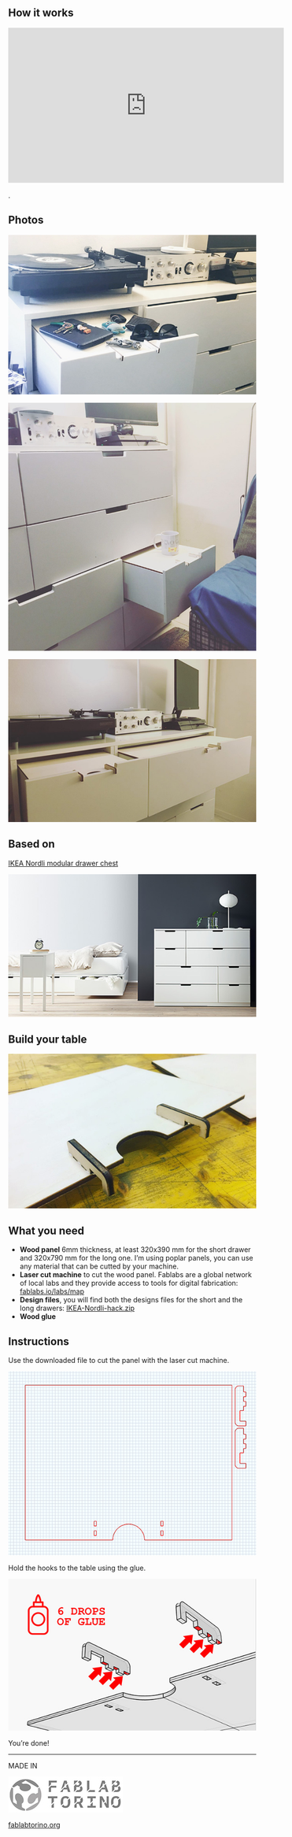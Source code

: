 ## How it works

<iframe width="560" height="315" src="https://www.youtube.com/embed/spbYojW0Ouk?rel=0&amp;controls=0&amp;showinfo=0" frameborder="0" allowfullscreen></iframe>            

.

## Photos

![Drawer1](https://raw.githubusercontent.com/tongatron/IKEA-Nordli-hack/gh-pages/img/cassetto3.jpg)

![Drawer2](https://raw.githubusercontent.com/tongatron/IKEA-Nordli-hack/gh-pages/img/cassetto2.jpg)

![Drawer2](https://raw.githubusercontent.com/tongatron/IKEA-Nordli-hack/gh-pages/img/IKEA-Nordli-hack-4.jpg)

## Based on
[IKEA Nordli modular drawer chest](http://www.ikea.com/us/en/catalog/categories/series/27271/)

![Nordli](https://raw.githubusercontent.com/tongatron/IKEA-Nordli-hack/gh-pages/img/nordli_original.jpg)

## Build your table

![Render](https://raw.githubusercontent.com/tongatron/IKEA-Nordli-hack/gh-pages/img/IKEA-Nordli-hack-5.jpg)

## What you need
- **Wood panel** 6mm thickness, at least 320x390 mm for the short drawer and 320x790 mm for the long one. I’m using poplar panels, you can use any material that can be cutted by your machine.
- **Laser cut machine** to cut the wood panel. Fablabs are a global network of local labs and they provide access to tools for digital fabrication: [fablabs.io/labs/map](https://www.fablabs.io/labs/map)
- **Design files**, you will find both the designs files for the short and the long drawers: [IKEA-Nordli-hack.zip](https://github.com/tongatron/IKEA-Nordli-hack/archive/master.zip)
- **Wood glue**

## Instructions

Use the downloaded file to cut the panel with the laser cut machine.

![render](https://raw.githubusercontent.com/tongatron/IKEA-Nordli-hack/gh-pages/img/taglio.png)

Hold the hooks to the table using the glue.

![glue](https://raw.githubusercontent.com/tongatron/IKEA-Nordli-hack/gh-pages/img/howtoglue.jpg)

You’re done!

---

MADE IN 

![Fablab Torino](https://raw.githubusercontent.com/tongatron/IKEA-Nordli-hack/gh-pages/img/fablabtorino.jpg)

[fablabtorino.org](http://fablabtorino.org/)
